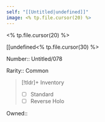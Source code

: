```yaml
---
self: "[[Untitled|undefined]]"
image: <% tp.file.cursor(20) %>
---
```


<% tp.file.cursor(20) %>

[[undefined<% tp.file.cursor(30) %>

Number:: Untitled/078

Rarity:: Common

> [!tldr]+ Inventory
> - [ ] Standard
> - [ ] Reverse Holo

Owned:: 

